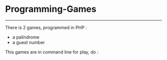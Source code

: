 # Programming-Games
--- 
There is 2 games, programmed in PHP :
- a palindrome
- a guest number

This games are in command line for play, do :

```php palindrome.php
```
